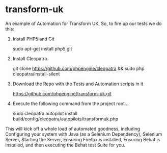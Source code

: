 transform-uk
============

An example of Automation for Transform UK, So, to fire up our tests we do this:

1. Install PHP5 and Git

   sudo apt-get install php5 git


2. Install Cleopatra

   git clone https://github.com/phpengine/cleopatra && sudo php cleopatra/install-silent


3. Download the Repo with the Tests and Automation scripts in it

   https://github.com/phpengine/transform-uk.git


4. Execute the following command from the project root...

   sudo cleopatra autopilot install build/config/cleopatra/autopilots/transformuk.php


This will kick off a whole load of automated goodness, including Configuring your system with
Java (as a Selenium Dependency), Selenium Server, Starting the Server, Ensuring Firefox
is installed, Ensuring Behat is installed, and then executing the Behat test Suite for you.
